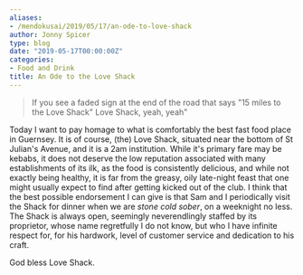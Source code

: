 ```yaml
---
aliases:
- /mendokusai/2019/05/17/an-ode-to-love-shack
author: Jonny Spicer
type: blog
date: "2019-05-17T00:00:00Z"
categories:
- Food and Drink
title: An Ode to the Love Shack
---
```

> If you see a faded sign at the end of the road that says
> "15 miles to the
> Love Shack"
> Love Shack, yeah, yeah"

Today I want to pay homage to what is comfortably the best fast food place in Guernsey. It is of course, (the) Love Shack, situated
near the bottom of St Julian's Avenue, and it is a 2am institution. While it's primary fare may be kebabs, it does not deserve the low
reputation associated with many establishments of its ilk, as the food is consistently delicious, and while not exactly being healthy,
it is far from the greasy, oily late-night feast that one might usually expect to find after getting kicked out of the club. I think
that the best possible endorsement I can give is that Sam and I periodically visit the Shack for dinner when we are *stone cold sober*,
on a weeknight no less. The Shack is always open, seemingly neverendlingly staffed by its proprietor, whose name regretfully I do not know,
but who I have infinite respect for, for his hardwork, level of customer service and dedication to his craft.

God bless Love Shack.
